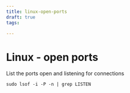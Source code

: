 ```yaml
---
title: linux-open-ports
draft: true
tags: 

---
```

# Linux - open ports
List the ports open and listening for connections
```
sudo lsof -i -P -n | grep LISTEN
```